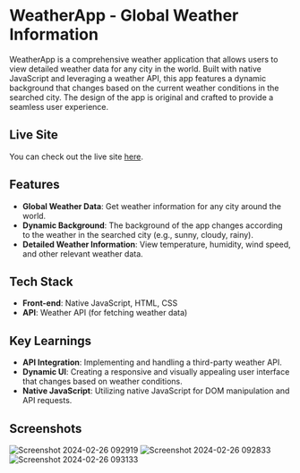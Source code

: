 # WeatherApp - Global Weather Information

WeatherApp is a comprehensive weather application that allows users to view detailed weather data for any city in the world. Built with native JavaScript and leveraging a weather API, this app features a dynamic background that changes based on the current weather conditions in the searched city. The design of the app is original and crafted to provide a seamless user experience.

## Live Site

You can check out the live site [here](https://weather-app-liart-one.vercel.app/).

## Features

- **Global Weather Data**: Get weather information for any city around the world.
- **Dynamic Background**: The background of the app changes according to the weather in the searched city (e.g., sunny, cloudy, rainy).
- **Detailed Weather Information**: View temperature, humidity, wind speed, and other relevant weather data.

## Tech Stack

- **Front-end**: Native JavaScript, HTML, CSS
- **API**: Weather API (for fetching weather data)

## Key Learnings

- **API Integration**: Implementing and handling a third-party weather API.
- **Dynamic UI**: Creating a responsive and visually appealing user interface that changes based on weather conditions.
- **Native JavaScript**: Utilizing native JavaScript for DOM manipulation and API requests.

## Screenshots

![Screenshot 2024-02-26 092919](https://github.com/fredwardp/Weather-App/assets/148052437/8550b947-921f-42d4-8c04-6af816d7cb1f)
![Screenshot 2024-02-26 092833](https://github.com/fredwardp/Weather-App/assets/148052437/d6b2ba51-1f1b-49f3-af09-7e9578a838a9)
![Screenshot 2024-02-26 093133](https://github.com/fredwardp/Weather-App/assets/148052437/928ef431-30cb-48a0-8028-e7bc33903f8e)
